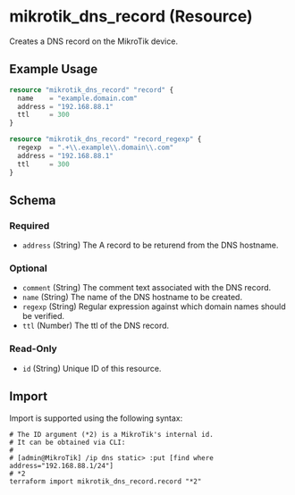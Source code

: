 # mikrotik_dns_record (Resource)
Creates a DNS record on the MikroTik device.

## Example Usage
```terraform
resource "mikrotik_dns_record" "record" {
  name    = "example.domain.com"
  address = "192.168.88.1"
  ttl     = 300
}

resource "mikrotik_dns_record" "record_regexp" {
  regexp  = ".+\\.example\\.domain\\.com"
  address = "192.168.88.1"
  ttl     = 300
}
```

<!-- schema generated by tfplugindocs -->
## Schema

### Required

- `address` (String) The A record to be returend from the DNS hostname.

### Optional

- `comment` (String) The comment text associated with the DNS record.
- `name` (String) The name of the DNS hostname to be created.
- `regexp` (String) Regular expression against which domain names should be verified.
- `ttl` (Number) The ttl of the DNS record.

### Read-Only

- `id` (String) Unique ID of this resource.

## Import
Import is supported using the following syntax:
```shell
# The ID argument (*2) is a MikroTik's internal id.
# It can be obtained via CLI:
#
# [admin@MikroTik] /ip dns static> :put [find where address="192.168.88.1/24"]
# *2
terraform import mikrotik_dns_record.record "*2"
```

